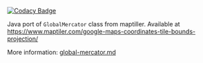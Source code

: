 
[![Codacy Badge](https://api.codacy.com/project/badge/Grade/e0518d9b7a964f30b2e4b2bcb57e4569)](https://app.codacy.com/gh/nelson-mig-l/global-mercator?utm_source=github.com&utm_medium=referral&utm_content=nelson-mig-l/global-mercator&utm_campaign=Badge_Grade_Settings)

Java port of `GlobalMercator` class from maptiller.
Available at https://www.maptiler.com/google-maps-coordinates-tile-bounds-projection/

More information: [global-mercator.md](global-mercator.md)